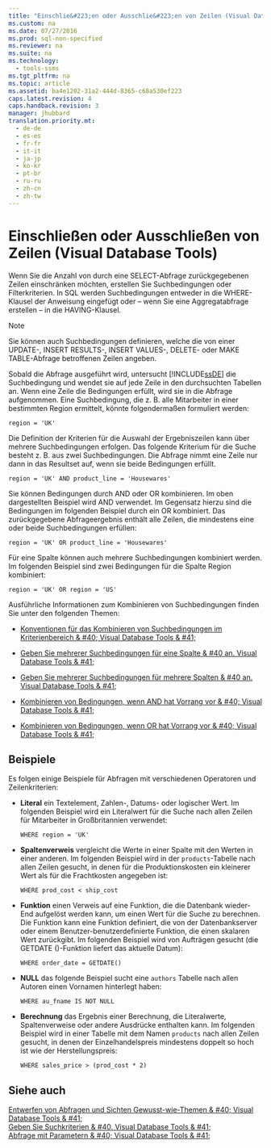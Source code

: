 ```yaml
---
title: "Einschlie&#223;en oder Ausschlie&#223;en von Zeilen (Visual Database Tools)"
ms.custom: na
ms.date: 07/27/2016
ms.prod: sql-non-specified
ms.reviewer: na
ms.suite: na
ms.technology: 
  - tools-ssms
ms.tgt_pltfrm: na
ms.topic: article
ms.assetid: ba4e1202-31a2-444d-8365-c68a530ef223
caps.latest.revision: 4
caps.handback.revision: 3
manager: jhubbard
translation.priority.mt: 
  - de-de
  - es-es
  - fr-fr
  - it-it
  - ja-jp
  - ko-kr
  - pt-br
  - ru-ru
  - zh-cn
  - zh-tw
---
```

# Einschlie&#223;en oder Ausschlie&#223;en von Zeilen (Visual Database Tools)
Wenn Sie die Anzahl von durch eine SELECT-Abfrage zurückgegebenen Zeilen einschränken möchten, erstellen Sie Suchbedingungen oder Filterkriterien. In SQL werden Suchbedingungen entweder in die WHERE-Klausel der Anweisung eingefügt oder – wenn Sie eine Aggregatabfrage erstellen – in die HAVING-Klausel.  
  
> [!NOTE]  
> Sie können auch Suchbedingungen definieren, welche die von einer UPDATE-, INSERT RESULTS-, INSERT VALUES-, DELETE- oder MAKE TABLE-Abfrage betroffenen Zeilen angeben.  
  
Sobald die Abfrage ausgeführt wird, untersucht [!INCLUDE[ssDE](../content/includes/ssDE_md.md)] die Suchbedingung und wendet sie auf jede Zeile in den durchsuchten Tabellen an. Wenn eine Zeile die Bedingungen erfüllt, wird sie in die Abfrage aufgenommen. Eine Suchbedingung, die z. B. alle Mitarbeiter in einer bestimmten Region ermittelt, könnte folgendermaßen formuliert werden:  
  
```  
region = 'UK'  
```  
  
Die Definition der Kriterien für die Auswahl der Ergebniszeilen kann über mehrere Suchbedingungen erfolgen. Das folgende Kriterium für die Suche besteht z. B. aus zwei Suchbedingungen. Die Abfrage nimmt eine Zeile nur dann in das Resultset auf, wenn sie beide Bedingungen erfüllt.  
  
```  
region = 'UK' AND product_line = 'Housewares'  
```  
  
Sie können Bedingungen durch AND oder OR kombinieren. Im oben dargestellten Beispiel wird AND verwendet. Im Gegensatz hierzu sind die Bedingungen im folgenden Beispiel durch ein OR kombiniert. Das zurückgegebene Abfrageergebnis enthält alle Zeilen, die mindestens eine oder beide Suchbedingungen erfüllen:  
  
```  
region = 'UK' OR product_line = 'Housewares'  
```  
  
Für eine Spalte können auch mehrere Suchbedingungen kombiniert werden. Im folgenden Beispiel sind zwei Bedingungen für die Spalte Region kombiniert:  
  
```  
region = 'UK' OR region = 'US'  
```  
  
Ausführliche Informationen zum Kombinieren von Suchbedingungen finden Sie unter den folgenden Themen:  
  
-   [Konventionen für das Kombinieren von Suchbedingungen im Kriterienbereich & #40; Visual Database Tools & #41;](../content/Conventions-for-Combining-Search-Conditions-in-the-Criteria-Pane--Visual-Database-Tools-.md)  
  
-   [Geben Sie mehrerer Suchbedingungen für eine Spalte & #40 an. Visual Database Tools & #41;](../content/Specify-Multiple-Search-Conditions-for-One-Column--Visual-Database-Tools-.md)  
  
-   [Geben Sie mehrerer Suchbedingungen für mehrere Spalten & #40 an. Visual Database Tools & #41;](../content/Specify-Multiple-Search-Conditions-for-Multiple-Columns--Visual-Database-Tools-.md)  
  
-   [Kombinieren von Bedingungen, wenn AND hat Vorrang vor & #40; Visual Database Tools & #41;](../content/Combine-Conditions-When-AND-Has-Precedence--Visual-Database-Tools-.md)  
  
-   [Kombinieren von Bedingungen, wenn OR hat Vorrang vor & #40; Visual Database Tools & #41;](../content/Combine-Conditions-When-OR-Has-Precedence--Visual-Database-Tools-.md)  
  
## Beispiele  
Es folgen einige Beispiele für Abfragen mit verschiedenen Operatoren und Zeilenkriterien:  
  
-   **Literal** ein Textelement, Zahlen-, Datums- oder logischer Wert. Im folgenden Beispiel wird ein Literalwert für die Suche nach allen Zeilen für Mitarbeiter in Großbritannien verwendet:  
  
    ```  
    WHERE region = 'UK'  
    ```  
  
-   **Spaltenverweis** vergleicht die Werte in einer Spalte mit den Werten in einer anderen. Im folgenden Beispiel wird in der `products`-Tabelle nach allen Zeilen gesucht, in denen für die Produktionskosten ein kleinerer Wert als für die Frachtkosten angegeben ist:  
  
    ```  
    WHERE prod_cost < ship_cost  
    ```  
  
-   **Funktion** einen Verweis auf eine Funktion, die die Datenbank wieder\-End aufgelöst werden kann, um einen Wert für die Suche zu berechnen. Die Funktion kann eine Funktion definiert, die von der Datenbankserver oder einem Benutzer\-benutzerdefinierte Funktion, die einen skalaren Wert zurückgibt. Im folgenden Beispiel wird von Aufträgen gesucht (die GETDATE ()-Funktion liefert das aktuelle Datum):  
  
    ```  
    WHERE order_date = GETDATE()  
    ```  
  
-   **NULL** das folgende Beispiel sucht eine `authors` Tabelle nach allen Autoren einen Vornamen hinterlegt haben:  
  
    ```  
    WHERE au_fname IS NOT NULL  
    ```  
  
-   **Berechnung** das Ergebnis einer Berechnung, die Literalwerte, Spaltenverweise oder andere Ausdrücke enthalten kann. Im folgenden Beispiel wird in einer Tabelle mit dem Namen `products` nach allen Zeilen gesucht, in denen der Einzelhandelspreis mindestens doppelt so hoch ist wie der Herstellungspreis:  
  
    ```  
    WHERE sales_price > (prod_cost * 2)  
    ```  
  
## Siehe auch  
[Entwerfen von Abfragen und Sichten Gewusst-wie-Themen & #40; Visual Database Tools & #41;](../content/Design-Queries-and-Views-How-to-Topics--Visual-Database-Tools-.md)  
[Geben Sie Suchkriterien & #40. Visual Database Tools & #41;](../content/Specify-Search-Criteria--Visual-Database-Tools-.md)  
[Abfrage mit Parametern & #40; Visual Database Tools & #41;](../content/Query-with-Parameters--Visual-Database-Tools-.md)  
  
